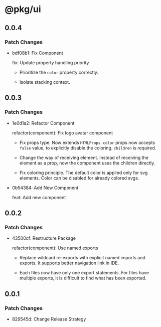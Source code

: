 # @pkg/ui

## 0.0.4

### Patch Changes

- bdf08b1: Fix Component

  fix: Update property handling priority

  - Prioritize the `color` property correctly.

  - Isolate stacking context.

## 0.0.3

### Patch Changes

- 1e0d1a2: Refactor Component

  refactor(component): Fix logo avatar component

  - Fix props type.
    Now extends `HTMLProps`.
    `color` props now accepts `false` value, to explicitly disable the coloring.
    `children` is required.

  - Change the way of receiving element.
    Instead of receiving the element as a prop, now the component uses the children directly.

  - Fix coloring principle.
    The default color is applied only for svg elements.
    Color can be disabled for already colored svgs.

- 0b54384: Add New Component

  feat: Add new component

## 0.0.2

### Patch Changes

- 43500cf: Restructure Package

  refactor(component): Use named exports

  - Replace wildcard re-exports with explicit named imports and exports.
    It supports better navigation link in IDE.

  - Each files now have only one export statements.
    For files have multiple exports, it is difficult to find what has been exported.

## 0.0.1

### Patch Changes

- 829545d: Change Release Strategy
